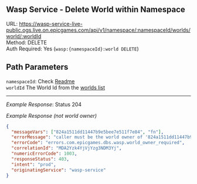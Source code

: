 ## Wasp Service - Delete World within Namespace

URL: https://wasp-service-live-public.ogs.live.on.epicgames.com/api/v1/namespace/:namespaceId/worlds/world/:worldId \
Method: DELETE \
Auth Required: Yes (`wasp:{namespaceId}:world DELETE`)

## Path Parameters

`namespaceId`: Check [Readme](./../README.md) <br/>
`worldId` The World Id from the [worlds list](../AccountAccessibleWorld.md)

---

_Example Response_: Status 204

_Example Response (not world owner)_

```json
{
  "messageVars": ["824a1511dd11447b9e5bee7e511f7e84", "fn"],
  "errorMessage": "caller must be the world owner of '824a1511dd11447b9e5bee7e511f7e84':'fn'",
  "errorCode": "errors.com.epicgames.dbs.wasp.world_owner_required",
  "correlationId": "MDA2Yzk4YjVjYzg3NDM3Yj",
  "numericErrorCode": 1003,
  "responseStatus": 403,
  "intent": "prod",
  "originatingService": "wasp-service"
}
```
